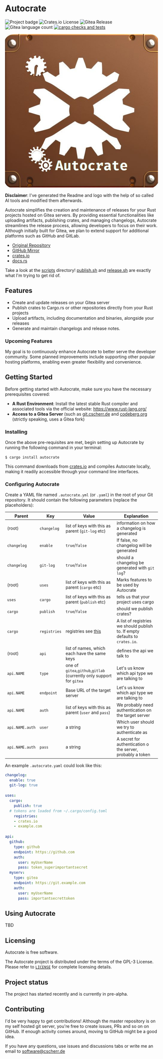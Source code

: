 # Autocrate

![Project badge](https://img.shields.io/badge/language-Rust-blue.svg)
![Crates.io License](https://img.shields.io/crates/l/autocrate)
![Gitea Release](https://img.shields.io/gitea/v/release/PlexSheep/autocrate?gitea_url=https%3A%2F%2Fgit.cscherr.de)
![Gitea language count](https://img.shields.io/gitea/languages/count/PlexSheep/autocrate?gitea_url=https%3A%2F%2Fgit.cscherr.de)
[![cargo checks and tests](https://github.com/PlexSheep/Autocrate/actions/workflows/cargo.yaml/badge.svg)](https://github.com/PlexSheep/Autocrate/actions/workflows/cargo.yaml)

![logo](data/media/autocrate.jpeg)

**Disclaimer**: I've generated the Readme and logo with the help of so called AI
tools and modified them afterwards.

Autocrate simplifies the creation and maintenance of releases for your Rust
projects hosted on Gitea servers. By providing essential functionalities
like uploading artifacts, publishing crates, and managing changelogs,
Autocrate streamlines the release process, allowing developers to focus on
their work. Although initially built for Gitea, we plan to extend support
for additional platforms such as GitHub and GitLab.


* [Original Repository](https://git.cscherr.de/PlexSheep/Autocrate)
* [GitHub Mirror](https://github.com/PlexSheep/Autocrate)
* [crates.io](https://crates.io/crates/autocrate)
* [docs.rs](https://docs.rs/crate/autocrate/)

Take a look at the [scripts](./scripts) directory! [publish.sh](scripts/publish.sh)
and [release.sh](scripts/release.sh) are exactly what I'm trying to get rid of.

## Features

* Create and update releases on your Gitea server
* Publish crates to Cargo.rs
or other repositories directly from your Rust projects
* Upload artifacts, including documentation and binaries, alongside your releases
* Generate and maintain changelogs and release notes.

### Upcoming Features

My goal is to continuously enhance Autocrate to better serve the developer
community. Some planned improvements include supporting other popular hosting
platforms, enabling even greater flexibility and convenience.

## Getting Started

Before getting started with Autocrate, make sure you have the necessary
prerequisites covered:

* **A Rust Environment**: Install the latest stable Rust compiler and
associated tools via the official website: <https://www.rust-lang.org/>
* **Access to a Gitea Server** (such as [git.cscherr.de](https://git.cscherr.de)
and [codeberg.org](https://codeberg.org) (strictly speaking, uses a Gitea fork)

### Installing

Once the above pre-requisites are met, begin setting up Autocrate by running
the following command in your terminal:

``` $ cargo install autocrate ```

This command downloads from [crates.io](https://crates.io) and compiles Autocrate
locally, making it readily accessible through your command line interfaces.

### Configuring Autocrate

Create a YAML file named `.autocrate.yml` (or `.yaml`) in the root of your Git
repository. It should contain the following parameters (replace the placeholders):

| Parent          | Key          | Value                                                                            | Explanation                                                                  |
|-----------------|--------------|----------------------------------------------------------------------------------|------------------------------------------------------------------------------|
| (root)          | `changelog`  | list of keys with this as parent (`git-log` etc)                                 | information on how a changelog is generated                                  |
| `changelog`     | `enable`     | `true`/`false`                                                                   | If false, no changelog will be generated                                     |
| `changelog`     | `git-log`    | `true`/`false`                                                                   | should a changelog be generated with `git log`?                              |
| (root)          | `uses`       | list of keys with this as parent (`cargo` etc)                                   | Marks features to be used by Autocrate                                       |
| `uses`          | `cargo`      | list of keys with this as parent (`publish` etc)                                 | tells us that your project uses cargo                                        |
| `cargo`         | `publish`    | `true`/`false`                                                                   | should we publish crates?                                                    |
| `cargo`         | `registries` | registries see [this](https://doc.rust-lang.org/cargo/reference/registries.html) | A list of registries we should publish to. If empty defaults to `crates.io`. |
| (root)          | `api`        | list of names, which each have the same keys                                     | defines the api we talk to                                                   |
| `api.NAME`      | `type`       | one of `gitea`,`github`,`gitlab` (currently only support for `gitea`             | Let's us know which api type we are talking to                               |
| `api.NAME`      | `endpoint`   | Base URL of the target server                                                    | Let's us know which api type we are talking to                               |
| `api.NAME`      | `auth`       | list of keys with this as parent (`user` and `pass`)                             | We probably need authentication on the target server                         |
| `api.NAME.auth` | `user`       | a string                                                                         | Which user should we try to authenticate as                                  |
| `api.NAME.auth` | `pass`       | a string                                                                         | A secret for authentication o the server, probably a token                   |

An example `.autocrate.yaml` could look like this:
```yaml
changelog:
  enable: true
  git-log: true

uses:
  cargo:
    publish: true
  # tokens are loaded from ~/.cargo/config.toml
    registries:
    - crates.io
    - example.com

api:
  github:
    type: github
    endpoint: https://github.com
    auth:
      user: myUserName
      pass: token_superimportantsecret
  myserv:
    type: gitea
    endpoint: https://git.example.com
    auth:
      user: myUserName
      pass: importantsecrettoken
```

## Using Autocrate

TBD

## Licensing

Autocrate is free software.

The Autocrate project is distributed under the terms of the GPL-3
License. Please refer to [`LICENSE`](./LICENSE) for complete licensing details.

## Project status

The project has started recently and is currently in pre-alpha.

## Contributing

I'd be very happy to get contributions! Although the master repository is on
my self hosted git server, you're free to create issues, PRs and so on on
GitHub. If enough activity comes around, moving to GitHub might be a good idea.

If you have any questions, use issues and discussions tabs or write me an email
to [software@cscherr.de](mailto:software@cscherr.de)
